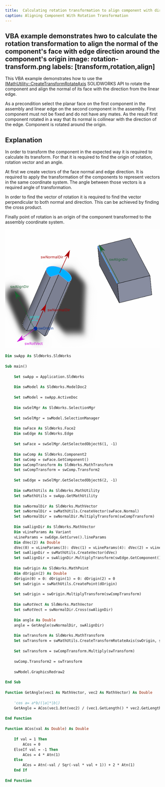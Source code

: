 ```yaml
---
title:  Calculating rotation transformation to align component with direction
caption: Aligning Component With Rotation Transformation
---
```

 VBA example demonstrates hwo to calculate the rotation transformation to align the normal of the component's face with edge direction around the component's origin
image: rotation-transform.png
labels: [transform,rotation,align]
---
This VBA example demonstrates how to use the [IMathUtility::CreateTransformRotateAxis](https://help.solidworks.com/2017/English/api/sldworksapi/SOLIDWORKS.Interop.sldworks~SOLIDWORKS.Interop.sldworks.IMathUtility~CreateTransformRotateAxis.html) SOLIDWORKS API to rotate the component and align the normal of its face with the direction from the linear edge.

As a precondition select the planar face on the first component in the assembly and linear edge on the second component in the assembly. First component must not be fixed and do not have any mates. As the result first component rotated in a way that its normal is collinear with the direction of the edge. Component is rotated around the origin.

## Explanation

In order to transform the component in the expected way it is required to calculate its transform. For that it is required to find the origin of rotation, rotation vector and an angle.

At first we create vectors of the face normal and edge direction. It is required to apply the transformation of the components to represent vectors in the same coordinate system. The angle between those vectors is a required angle of transformation.

In order to find the vector of rotation it is required to find the vector perpendicular to both normal and direction. This can be achieved by finding the cross product.

Finally point of rotation is an origin of the component transformed to the assembly coordinate system.

![Rotation transformation parameters](rotation-transform.png)

~~~ vb
Dim swApp As SldWorks.SldWorks

Sub main()

    Set swApp = Application.SldWorks
    
    Dim swModel As SldWorks.ModelDoc2
    
    Set swModel = swApp.ActiveDoc
    
    Dim swSelMgr As SldWorks.SelectionMgr
    
    Set swSelMgr = swModel.SelectionManager
    
    Dim swFace As SldWorks.Face2
    Dim swEdge As SldWorks.Edge
    
    Set swFace = swSelMgr.GetSelectedObject6(1, -1)
    
    Dim swComp As SldWorks.Component2
    Set swComp = swFace.GetComponent()
    Dim swCompTransform As SldWorks.MathTransform
    Set swCompTransform = swComp.Transform2
    
    Set swEdge = swSelMgr.GetSelectedObject6(2, -1)
    
    Dim swMathUtils As SldWorks.MathUtility
    Set swMathUtils = swApp.GetMathUtility
    
    Dim swNormalDir As SldWorks.MathVector
    Set swNormalDir = swMathUtils.CreateVector(swFace.Normal)
    Set swNormalDir = swNormalDir.MultiplyTransform(swCompTransform)
    
    Dim swAlignDir As SldWorks.MathVector
    Dim vLineParams As Variant
    vLineParams = swEdge.GetCurve().lineParams
    Dim dVec(2) As Double
    dVec(0) = vLineParams(3): dVec(1) = vLineParams(4): dVec(2) = vLineParams(5)
    Set swAlignDir = swMathUtils.CreateVector(dVec)
    Set swAlignDir = swAlignDir.MultiplyTransform(swEdge.GetComponent().Transform2)
    
    Dim swOrigin As SldWorks.MathPoint
    Dim dOrigin(2) As Double
    dOrigin(0) = 0: dOrigin(1) = 0: dOrigin(2) = 0
    Set swOrigin = swMathUtils.CreatePoint(dOrigin)
    
    Set swOrigin = swOrigin.MultiplyTransform(swCompTransform)
    
    Dim swRotVect As SldWorks.MathVector
    Set swRotVect = swNormalDir.Cross(swAlignDir)
        
    Dim angle As Double
    angle = GetAngle(swNormalDir, swAlignDir)
    
    Dim swTransform As SldWorks.MathTransform
    Set swTransform = swMathUtils.CreateTransformRotateAxis(swOrigin, swRotVect, angle)
    
    Set swTransform = swCompTransform.Multiply(swTransform)
    
    swComp.Transform2 = swTransform
    
    swModel.GraphicsRedraw2
    
End Sub

Function GetAngle(vec1 As MathVector, vec2 As MathVector) As Double
    
    'cos a= a*b/(|a|*|b|)
    GetAngle = ACos(vec1.Dot(vec2) / (vec1.GetLength() * vec2.GetLength()))
    
End Function

Function ACos(val As Double) As Double
    
    If val = 1 Then
        ACos = 0
    ElseIf val = -1 Then
        ACos = 4 * Atn(1)
    Else
        ACos = Atn(-val / Sqr(-val * val + 1)) + 2 * Atn(1)
    End If
    
End Function
~~~


